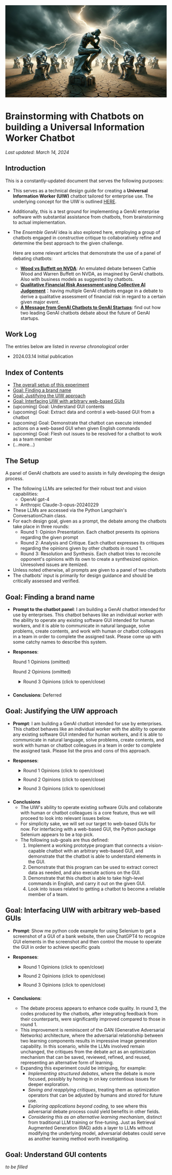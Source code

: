 <banner class="page-header" role="banner">
  <img src="../assets/images/brainstorming.webp" alt="Banner Image" style="">
</banner>

# Brainstorming with Chatbots on building a Universal Information Worker Chatbot

*Last updated: March 14, 2024*

## Introduction

This is a constantly-updated document that serves the following purposes:

- This serves as a technical design guide for creating a **Universal Information Worker (UIW)** chatbot tailored for enterprise use. The underlying concept for the UIW is outlined [HERE](https://www.linkedin.com/posts/kaihuchen_title-building-a-genai-based-universal-information-activity-7173027315751333888-nGuM/?utm_source=share&utm_medium=member_desktop).
- Additionally, this is a test ground for implementing a GenAI enterprise software with substantial assistance from chatbots, from brainstorming to actual implementation. 
- The *Ensemble GenAI* idea is also explored here, employing a group of chatbots engaged in constructive critique to collaboratively refine and determine the best approach to the given challenge.

  Here are some relevant articles that demonstrate the use of a panel of debating chatbots:

  - [**Wood vs Buffett on NVDA**](WoodvsBuffett): An emulated debate between Cathie Wood and Warren Buffett on NVDA, as imagined by GenAI chatbots. Also with business models as suggested by chatbots.
  - [**Qualitative Financial Risk Assessment using Collective AI Judgement**](Risks)：having multiple GenAI chatbots engage in a debate to derive a qualitative assessment of financial risk in regard to a certain given major event.
  - [**A Message from GenAI Chatbots to GenAI Startups**](TheDebate): find out how two leading GenAI chatbots debate about the future of GenAI startups.

<a name='worklog'></a>

## Work Log

The entries below are listed in *reverse chronological* order
- 2024.03.14 Initial publication

## Index of Contents

- [The overall setup of this experiment](#setup)
- [Goal: Finding a brand name](#brandname)
- [Goal: Justifying the UIW approach](#justifyuiw)
- [Goal: Interfacing UIW with arbitrary web-based GUIs](#selenium)
- (upcoming) Goal: Understand GUI contents
- (upcoming) Goal: Extract data and control a web-based GUI from a chatbot
- (upcoming) Goal: Demonstrate that chatbot can execute intended actions on a web-based GUI when given English commands
- (upcoming) Goal: Flesh out issues to be resolved for a chatbot to work as a team member
- (...more...)

<a name='setup'></a>

## The Setup

A panel of GenAI chatbots are used to assists in fully developing the design process. 

- The following LLMs are selected for their robust text and vision capabilities:
  - OpenAI gpt-4
  - Anthropic Claude-3-opus-20240229
- These LLMs are accessed via the Python Langchain's ConversationChain class.
- For each design goal, given as a prompt, the debate among the chatbots take place in three rounds:
  - Round 1: Opinion Presentation. Each chatbot presents its opinions regarding the given prompt
  - Round 2: Analysis and Critique. Each chatbot expresses its critiques regarding the opinions given by other chatbots in round 1.
  - Round 3: Resolution and Synthesis. Each chatbot tries to reconcile opponent's opinions with its own to create a synthesized opinion. Unresolved issues are itemized.
- Unless noted otherwise, all prompts are given to a panel of two chatbots
- The chatbots' input is primarily for design guidance and should be critically assessed and verified.

<a name='brandname'></a>

## Goal: Finding a brand name

- **Prompt to the chatbot panel**: I am building a GenAI chatbot intended for use by enterprises. This chatbot behaves like an individual worker with the ability to operate any existing software GUI intended for human workers, and it is able to communicate in natural language, solve problems, create contents, and work with human or chatbot colleagues in a team in order to complete the assigned task. Please come up with some catchy names to describe this system.
<!-- I am building a system that employs a panel (or ensemble) of GenAI chatbots to debate each other in order to get things done. Please come up with some catchy names to describe this system. -->

- **Responses**:

  Round 1 Opinions (omitted)

  Round 2 Opinions (omitted)

<details markdown=1>
<summary style="margin-left:41px;margin-bottom:11px">Round 3 Opinions (click to open/close) 
</summary>

    Participant: #1:openai_gpt-4
        
        Here are the reconciled opinions in descending order of scores:
        
        1. OmniWorkerAI (Score: 8)
          - Comprehensive and straightforward name suggesting an AI that can handle various tasks.
        
        2. OmniTasker (Score: 8)
          - Simple and clear name suggesting a product that can handle various tasks.
        
        3. GeniusWorkerAI (Score: 8)
          - Catchy and creative name suggesting an AI that works smartly.
        
        4. IntelliWorkerBot (Score: 8)
          - Simple and clear name suggesting a bot that works intelligently.
        
        5. WorkWiseBot (Score: 8)
          - Catchy and straightforward name suggesting a bot that works wisely.
        
        6. GeniusTasker (Score: 8)
          - Creative and straightforward name suggesting a product that can smartly handle tasks.
        
        7. TaskWhizBot (Score: 8)
          - Catchy and straightforward name suggesting a bot that's a whiz at tasks.
        
        8. TaskMavenAI (Score: 8)
          - Catchy and straightforward name suggesting an AI that's an expert at tasks.
        
        9. WorkGuruBot (Score: 8)
          - Catchy and straightforward name suggesting a bot that's a guru at work.
        
        10. OmniAssist (Score: 8)
            - Professional and trustworthy name conveying the all-encompassing assistance capabilities of the chatbot.
        
        11. TaskMasterBot (Score: 7)
            - Easy to pronounce but lacks creativity, suggesting a bot designed to master tasks.
        
        12. WorkFlowMasterAI (Score: 7)
            - Descriptive but a bit long, suggesting an AI that can master workflow.
        
        13. OmniMateAI (Score: 7)
            - Simple but not very creative, suggesting an AI that can be a mate in various tasks.
        
        14. AllRounderBot (Score: 7)
            - Simple and clear name suggesting a bot that can handle various tasks.
        
        15. TaskMagnetAI (Score: 7)
            - Catchy but may not clearly indicate what the AI does, suggesting an AI that attracts tasks.
        
        16. WorkSphereBot (Score: 7)
            - Straightforward but not very creative, suggesting a bot that encompasses all work.
        
        17. TaskUniverseAI (Score: 7)
            - Creative but a bit long, suggesting an AI that can handle all tasks.
        
        18. TaskMastermindAI (Score: 7)
            - Creative but a bit long, suggesting an AI that's a mastermind at tasks.
        
        19. WorkForceAI (Score: 7)
            - Straightforward but lacks creativity, suggesting an AI that can be a workforce.
        
        20. AdaptaBot (Score: 7)
            - Catchy and memorable, highlighting the chatbot's ability to adapt to various software and tasks.
        
        21. IntelliWorker (Score: 7)
            - Professional and suggests efficiency, focusing on the intelligent worker capabilities of the chatbot.
        
        Opinions that are irreconcilable:
        
        1. TaskGenieAI (Score: 9)
          - Creative and catchy name suggesting an AI that can magically handle tasks.
        
        2. OmniTaskGenie (Score: 9)
          - Creative and catchy name suggesting a product that can magically handle various tasks.
        
        3. EnterpriseGenie (Score: 7)
          - Catchy but doesn't clearly indicate what it does, suggesting a product designed for enterprise use.
        
        4. EnterpriseMate (Score: 6)
          - Suggests a product designed for enterprise use but doesn't clearly indicate what it does.
        
        5. GenWorkAI (Score: 6)
          - Vague and doesn't clearly indicate what the AI does.
        
        6. UniTaskBot (Score: 6)
          - Suggests a bot that can handle a single task, which might limit its appeal.
        
        7. GUIversalBot (Score: 5)
          - Complex and could be hard to pronounce, doesn't clearly indicate what the bot does.
        
        8. SynthIA (Score: 6)
          - Clever play on words, emphasizing the artificial intelligence aspect of the chatbot, but might not

    Participant: #2:anthropic_claude-3-opus-20240229

        Reconciled Opinions in Descending Scores:
        
        1. TaskGenieAI - 8.5
        2. OmniTaskGenie - 8.5
        3. TaskMavenAI - 8.5
        4. OmniAssist - 8
        5. TaskMasterBot - 8
        6. OmniTasker - 8
        7. WorkFlowMasterAI - 8
        8. WorkWiseBot - 8
        9. EnterpriseGenie - 8
        10. TaskWhizBot - 8
        11. WorkForceAI - 8
        12. TaskMastermindAI - 8
        13. WorkGuruBot - 8
        14. OmniWorkerAI - 7.5
        15. TaskUniverseAI - 7.5
        16. AdaptaBot - 7
        17. UniTaskBot - 7
        18. GeniusWorkerAI - 7
        19. IntelliWorkerBot - 7
        20. IntelliWorker - 7
        21. OmniMateAI - 7
        22. GeniusTasker - 7
        23. AllRounderBot - 7
        24. WorkSphereBot - 7
        25. TaskMagnetAI - 6.5
        26. GenWorkAI - 6
        27. EnterpriseMate - 6
        28. SynthIA - 6
        29. NaturaLink - 6
        30. GUIversalBot - 5
        31. UniBot - 5
        32. VersaBot - 5
        33. SolveBot - 4
        34. TeamMate - 4
        35. CreatIO - 3
        36. SmartCollab - 3
        37. GeniusFlow - 2
        38. SynergAI - 2
        39. PolyBot - 2
        40. CogniCollab - 1
        
        Inreconcilable Opinions:
        None. The opinions from both sources were able to be combined without conflict.

</details>

- **Conclusions**: Deferred


<a name='justifyuiw'></a>

## Goal: Justifying the UIW approach

- **Prompt**: I am building a GenAI chatbot intended for use by enterprises. This chatbot behaves like an individual worker with the ability to operate any existing software GUI intended for human workers, and it is able to communicate in natural language, solve problems, create contents, and work with human or chatbot colleagues in a team in order to complete the assigned task. Please list the pros and cons of this approach.

- **Responses**:

<details markdown=1>

<summary style="margin-left:41px;margin-bottom:11px">Round 1 Opinions (click to open/close) 
</summary>

    Round #1

    Participant: #1:openai_gpt-4

      Pros:
      
      1. Increased Efficiency: The GenAI chatbot can operate around the clock, ensuring that tasks are completed efficiently and without delay. It doesn't require breaks, vacations, or sick leave, thereby increasing productivity.
      
      2. Cost Savings: Implementing a chatbot can be a cost-effective solution for businesses as it eliminates the need for hiring additional staff, training them, and providing benefits.
      
      3. Accuracy: A well-programmed GenAI chatbot can provide error-free outputs, thus improving the quality of work and reducing the chance of mistakes that can occur with human workers.
      
      4. Scalability: As a business grows, the chatbot can easily be scaled up to handle more tasks without the need for additional resources.

      5. Utilizing LLMs: Using leading third-party LLMs (Language Model Libraries) will not only reduce development time and cost but also ensure that the chatbot is equipped with the latest technology and best practices in the field.
      
      Cons:
      
      1. Lack of Human Touch: While a chatbot can mimic human interaction, it may not fully replicate the emotional intelligence, empathy, and personal touch a human worker can provide.
      
      2. Limited Problem-Solving: While AI has made significant strides in problem-solving, there may still be complex, unique or unprecedented problems that a chatbot might struggle to solve.
      
      3. Dependency on LLMs: While using third-party LLMs has its advantages, it also means you are dependent on their performance, updates, and potential limitations. 
      
      4. Technical Glitches: Like any technology, chatbots are not immune to technical glitches or failures, which can disrupt tasks and require troubleshooting.
      
      5. High Initial Costs: While the long-term costs may be lower, the initial investment for developing and implementing a sophisticated GenAI chatbot can be substantial.
      
      6. Data Privacy: Since chatbots need access to sensitive data to function effectively, there is a risk of data breaches or misuse of information.

    Participant: #2:anthropic_claude-3-opus-20240229

      Pros:
      1. Reduced development time: By leveraging existing third-party LLMs, you can significantly reduce the time and effort required to develop the chatbot's natural language processing capabilities.
      
      2. Cost-effective: Using third-party LLMs can be more cost-effective than developing and training your own language models from scratch.
      
      3. Riding the technology wave: Utilizing leading third-party LLMs allows you to take advantage of the latest advancements in natural language processing and AI technologies.
      
      4. Versatility: The chatbot's ability to operate existing software GUIs and work with human or chatbot colleagues makes it highly versatile and adaptable to various enterprise workflows and tasks.
      
      5. Improved productivity: By automating tasks and assisting human workers, the chatbot can help improve overall productivity and efficiency within the enterprise.
      
      6. Natural communication: The chatbot's ability to communicate in natural language makes it more user-friendly and accessible to non-technical employees.
      
      Cons:
      1. Dependence on third-party LLMs: Relying on third-party LLMs means you have limited control over the underlying technology and may be subject to changes, updates, or discontinuation of services by the LLM providers.
      
      2. Customization limitations: Using third-party LLMs may limit your ability to fully customize and fine-tune the chatbot's language model to your specific enterprise domain and requirements.
      
      3. Data privacy and security concerns: Integrating third-party LLMs may raise concerns about data privacy and security, especially when dealing with sensitive enterprise information.
      
      4. Integration challenges: Integrating the chatbot with existing enterprise software and systems may pose technical challenges and require additional development efforts.
      
      5. Training and maintenance: While using third-party LLMs reduces development time, you will still need to invest time and resources in training the chatbot to operate specific software GUIs and handle enterprise-specific tasks. Ongoing maintenance and updates will also be required.
      
      6. Ethical considerations: As with any AI system, there may be ethical considerations around job displacement, accountability, and transparency when deploying a chatbot in an enterprise setting.
      
      7. User acceptance: Some employees may be resistant to working alongside a chatbot or may have concerns about its capabilities and impact on their job roles.

</details>

<details markdown=1>

<summary style="margin-left:41px;margin-bottom:11px">Round 2 Opinions (click to open/close) 
</summary>

    Round #2

    Participant: #1:openai_gpt-4

        1. Increased Efficiency: The information provided is well-structured and highlights the benefits of a chatbot in terms of efficiency. However, it does not provide evidence or concrete examples to support these claims. Score: 8/10
        
        2. Cost Savings: This point is valid and well-explained, although it could benefit from some statistics or specific examples. Score: 8.5/10
        
        3. Accuracy: While the point about accuracy is important, it is somewhat generalized. There are instances where AI can make mistakes too, and this could have been mentioned for a balanced view. Score: 7.5/10
        
        4. Scalability: This point is clear and concise, highlighting the long-term benefits of a chatbot for a growing business. Score: 9/10
        
        5. Utilizing LLMs: The information is well-presented, but it assumes the reader knows what LLMs are. It would be helpful to explain this term. Score: 7/10
        
        Cons:
        
        1. Lack of Human Touch: This is a valid point, presented clearly and concisely. Score: 9/10
        
        2. Limited Problem-Solving: The point is well-made, acknowledging the limitations of AI. It could have been more impactful with specific examples. Score: 8.5/10
        
        3. Dependency on LLMs: This point addresses a significant potential downside of using third-party LLMs. However, it might be more effective to discuss strategies for mitigating these risks. Score: 7.5/10
        
        4. Technical Glitches: The information is valid and straightforward, acknowledging the potential for technical issues. Score: 8.5/10
        
        5. High Initial Costs: This point is well-made and presents a potential concern for businesses considering implementing a chatbot. Score: 9/10
        
        6. Data Privacy: This is a crucial point, especially in today's digital age. The risk of data breaches or misuse should not be underestimated. Score: 9.5/10
        
        Descending scores: 
        1. Data Privacy: 9.5/10
        2. High Initial Costs: 9/10
        3. Lack of Human Touch: 9/10
        4. Scalability: 9/10
        5. Limited Problem-Solving: 8.5/10
        6. Technical Glitches: 8.5/10
        7. Cost Savings: 8.5/10
        8. Increased Efficiency: 8/10
        9. Accuracy: 7.5/10
        10. Dependency on LLMs: 7.5/10
        11. Utilizing LLMs: 7/10
        Here's a critique of the information provided, along with scores for each entry on a scale of 1-10 based on their merits:
        
        Pros:
        1. Reduced development time (Score: 8) - This is a significant advantage, as it can greatly accelerate the chatbot development process.
        
        2. Cost-effective (Score: 7) - While cost-effectiveness is important, it may depend on the specific pricing models of the third-party LLMs and the scale of the enterprise.
        
        3. Riding the technology wave (Score: 6) - Staying up-to-date with the latest technologies is beneficial, but it should not be the primary reason for choosing a solution.
        
        4. Versatility (Score: 9) - The chatbot's ability to operate existing software GUIs and collaborate with human or chatbot colleagues is a major strength, as it enables seamless integration into various enterprise workflows.
        
        5. Improved productivity (Score: 8) - Automating tasks and assisting human workers can lead to significant productivity gains, making this a strong selling point for the chatbot.
        
        6. Natural communication (Score: 7) - While natural language communication is important for user adoption, the quality of the interactions will depend on the specific LLM used and the chatbot's training.
        
        Cons:
        1. Dependence on third-party LLMs (Score: 8) - This is a significant concern, as changes or issues with the LLM providers can directly impact the chatbot's functionality and reliability.
        
        2. Customization limitations (Score: 7) - Limited ability to customize the language model may restrict the chatbot's effectiveness in handling enterprise-specific terminology and requirements.
        
        3. Data privacy and security concerns (Score: 9) - This is a critical issue, especially for enterprises dealing with sensitive data. Proper security measures and data handling practices must be in place.
        
        4. Integration challenges (Score: 6) - While integration challenges are a valid concern, they are not unique to chatbots and can be addressed with proper planning and development efforts.
        
        5. Training and maintenance (Score: 5) - The need for ongoing training and maintenance is a common requirement for most enterprise software solutions and should not be a major drawback.
        
        6. Ethical considerations (Score: 7) - Ethical concerns around job displacement and transparency are important and should be addressed through clear communication and responsible deployment strategies.
        
        7. User acceptance (Score: 6) - While user resistance is a possibility, it can be mitigated through proper training, change management, and demonstrating the chatbot's benefits to employees.
        
        Entries in descending order of scores:
        1. Data privacy and security concerns (Score: 9)
        2. Versatility (Score: 9)
        3. Dependence on third-party LLMs (Score: 8)
        4. Reduced development time (Score: 8)
        5. Improved productivity (Score: 8)
        6. Cost-effective (Score: 7)
        7. Customization limitations (Score: 7)
        8. Natural communication (Score: 7)
        9. Ethical considerations (Score: 7)
        10. Riding the technology wave (Score: 6)
        11. Integration challenges (Score: 6)
        12. User acceptance (Score: 6)
        13. Training and maintenance (Score: 5)

    Participant: #2:anthropic_claude-3-opus-20240229

        Critique:
        
        Pros:
        
        1. Increased Efficiency: This point is valid and well explained. The 24/7 operation ability of a chatbot is a significant advantage in terms of efficiency. Score: 10
        
        2. Cost Savings: While chatbots can indeed reduce the need for some staff, it is an overstatement to say they eliminate the need for additional staff entirely. Chatbots still require maintenance and updates, which require human intervention. Score: 8
        
        3. Accuracy: This point is largely dependent on the quality of the chatbot's programming. A poorly programmed chatbot could actually increase errors. However, the point is made that a well-programmed chatbot can improve accuracy, so this is taken into account. Score: 8 
        
        4. Scalability: This point is well made. Chatbots can indeed be scaled up or down to suit the needs of the business. Score: 9
        
        5. Utilizing LLMs: This point is well explained and highlights a significant advantage of using third-party language models. Score: 8
        
        Cons:
        
        1. Lack of Human Touch: This is a valid and well-defined point. AI, despite its advances, cannot fully replicate human empathy and understanding. Score: 10 
        
        2. Limited Problem-Solving: This point is well made. AI does have limitations in solving complex and unique problems. Score: 9
        
        3. Dependency on LLMs: This is a valid point. Dependency on a third party can lead to potential issues in terms of updates and limitations. Score: 8
        
        4. Technical Glitches: This point is valid. Like any technology, chatbots can experience glitches and failures. Score: 9
        
        5. High Initial Costs: The point is well made. Despite long-term savings, the initial investment for a chatbot can be substantial. Score: 9
        
        6. Data Privacy: This is a crucial point. With data breaches becoming more common, the risk associated with chatbots and data privacy needs to be taken seriously. Score: 10
        
        Order of Entries (Descending Scores):
        
        1. Increased Efficiency: 10
        2. Lack of Human Touch: 10
        3. Data Privacy: 10
        4. Technical Glitches: 9
        5. High Initial Costs: 9
        6. Limited Problem-Solving: 9
        7. Scalability: 9
        8. Cost Savings: 8
        9. Accuracy: 8
        10. Dependency on LLMs: 8
        11. Utilizing LLMs: 8
        Here's a critique of the information provided, along with scores for each entry on a scale of 1-10 based on their merits:
        
        Pros:
        1. Reduced development time (Score: 8) - This is a significant advantage, as it can greatly accelerate the chatbot development process.
        
        2. Cost-effective (Score: 7) - While cost-effectiveness is important, it may depend on the specific pricing models of the third-party LLMs and the scale of the enterprise.
        
        3. Riding the technology wave (Score: 6) - Staying up-to-date with the latest technologies is beneficial, but it should not be the primary reason for choosing a solution.
        
        4. Versatility (Score: 9) - The chatbot's ability to operate existing software GUIs and collaborate with human or chatbot colleagues is a major strength, as it enables seamless integration into various enterprise workflows.
        
        5. Improved productivity (Score: 8) - Automating tasks and assisting human workers can lead to significant productivity gains, making this a strong selling point for the chatbot.
        
        6. Natural communication (Score: 7) - While natural language communication is important for user adoption, the quality of the interactions will depend on the specific LLM used and the chatbot's training.
        
        Cons:
        1. Dependence on third-party LLMs (Score: 8) - This is a significant concern, as changes or issues with the LLM providers can directly impact the chatbot's functionality and reliability.
        
        2. Customization limitations (Score: 7) - Limited ability to customize the language model may restrict the chatbot's effectiveness in handling enterprise-specific terminology and requirements.
        
        3. Data privacy and security concerns (Score: 9) - This is a critical issue, especially for enterprises dealing with sensitive data. Proper security measures and data handling practices must be in place.
        
        4. Integration challenges (Score: 6) - While integration challenges are a valid concern, they are not unique to chatbots and can be addressed with proper planning and development efforts.
        
        5. Training and maintenance (Score: 5) - The need for ongoing training and maintenance is a common requirement for most enterprise software solutions and should not be a major drawback.
        
        6. Ethical considerations (Score: 7) - Ethical concerns surrounding AI systems are important and should be carefully addressed, but they are not insurmountable obstacles.
        
        7. User acceptance (Score: 6) - Resistance to change is a common challenge when introducing new technologies, but it can be mitigated through proper communication, training, and demonstrating the benefits of the chatbot.
        
        Entries in descending order of scores:
        1. Data privacy and security concerns (Score: 9)
        2. Versatility (Score: 9)
        3. Reduced development time (Score: 8)
        4. Improved productivity (Score: 8)
        5. Dependence on third-party LLMs (Score: 8)
        6. Cost-effective (Score: 7)
        7. Natural communication (Score: 7)
        8. Customization limitations (Score: 7)
        9. Ethical considerations (Score: 7)
        10. Riding the technology wave (Score: 6)
        11. Integration challenges (Score: 6)
        12. User acceptance (Score: 6)
        13. Training and maintenance (Score: 5)

</details>

<details markdown=1>

<summary style="margin-left:41px;margin-bottom:11px">Round 3 Opinions (click to open/close) 
</summary>

    Round #3

    Participant: #1:openai_gpt-4

        
        Reconciled Opinions (Descending Scores):
        
        1. Data Privacy and Security Concerns (Score: 9.5)
        2. Increased Efficiency (Score: 9)
        3. Versatility (Score: 9)
        4. Improved Productivity (Score: 8.5)
        5. Reduced Development Time (Score: 8)
        6. Lack of Human Touch (Score: 8)
        7. Dependence on Third-Party LLMs (Score: 8)
        8. Technical Glitches (Score: 8)
        9. High Initial Costs (Score: 8)
        10. Limited Problem-Solving (Score: 8)
        11. Scalability (Score: 8)
        12. Cost Savings (Score: 7.5)
        13. Accuracy (Score: 7.5)
        14. Natural Communication (Score: 7)
        15. Customization Limitations (Score: 7)
        16. Ethical Considerations (Score: 7)
        17. Cost-Effectiveness (Score: 7)
        18. Riding the Technology Wave (Score: 6)
        19. Integration Challenges (Score: 6)
        20. User Acceptance (Score: 6)
        
        Irreconcilable Opinions:
        
        1. Utilizing LLMs (Score: 8) - This opinion is specific to one critique and does not have a direct counterpart in the other critique.
        2. Training and Maintenance (Score: 5) - The low score given to this opinion in one critique is not directly addressed in the other critique, making it difficult to reconcile.

    Participant: #2:anthropic_claude-3-opus-20240229

        Reconciled Opinions in Descending Scores:
        
        1. Data Privacy: 9.5/10 - Both critiques agree that data privacy and security concerns are a major issue, especially in the digital age. The risk of data breaches or misuse should not be underestimated.
        
        2. High Initial Costs: 9/10 - The cost-effectiveness of implementing a chatbot is subject to the pricing models of the third-party LLMs and the scale of the enterprise.
        
        3. Versatility: 9/10 - The chatbot's ability to operate existing software GUIs and collaborate with human or chatbot colleagues is a major strength, as it enables seamless integration into various enterprise workflows.
        
        4. Lack of Human Touch: 9/10 - The human touch is a vital aspect of customer service which chatbots might not be able to replicate accurately.
        
        5. Scalability: 9/10 - The opinions converge on the fact that a chatbot offers long-term benefits for a growing business.
        
        6. Dependency on LLMs: 8.5/10 - Both critiques highlight the significant downside of using third-party LLMs. It would be effective to discuss strategies for mitigating these risks. 
        
        7. Limited Problem-Solving: 8.5/10 - AI limitations is a valid point made by both critiques, acknowledging that there are certain tasks and queries that a chatbot might not be able to handle effectively.
        
        8. Technical Glitches: 8.5/10 - Both critiques agree on the potential for technical issues which could impact the functionality and reliability of the chatbot.
        
        9. Reduced Development Time: 8/10 - Accelerating the chatbot development process is a significant advantage.
        
        10. Improved Productivity: 8/10 - Automating tasks and assisting human workers can lead to significant productivity gains.
        
        11. Cost Savings: 8/10 - Both critiques agree on the potential cost savings offered by chatbots, although statistics or specific examples would enhance this point.
        
        12. Increased Efficiency: 8/10 - The point about increased efficiency is valid, but it needs evidence or concrete examples to back it up.
        
        13. Customization Limitations: 7.5/10 - Limited ability to customize the language model may restrict the chatbot's effectiveness in handling enterprise-specific terminology and requirements.
        
        14. Accuracy: 7.5/10 - The point about accuracy is important, but it needs to be balanced with the fact that AI can make mistakes too.
        
        15. Cost-Effective: 7/10 - While cost-effectiveness is important, it may depend on the specific pricing models of the third-party LLMs and the scale of the enterprise.
        
        16. Natural Communication: 7/10 - Natural language communication is important for user adoption, but the quality of the interactions will depend on the specific LLM used and the chatbot's training.
        
        17. Utilizing LLMs: 7/10 - The information is well-presented, but it assumes the reader knows what LLMs are. It would be helpful to explain this term.
        
        18. Ethical Considerations: 7/10 - Ethical concerns around job displacement and transparency are important and should be addressed through clear communication and responsible deployment strategies.
        
        19. Riding the Technology Wave: 6/10 - Staying up-to-date with the latest technologies is beneficial, but it should not be the primary reason for choosing a solution.
        
        20. Integration Challenges: 6/10 - While integration challenges are a valid concern, they are not unique to chatbots and can be addressed with proper planning and development efforts.
        
        21. User Acceptance: 6/10 - While user resistance is a possibility, it can be mitigated through proper training, change management, and demonstrating the chatbot's benefits to employees.
        
        22. Training and Maintenance: 5/10 - The need for ongoing training and maintenance is a common requirement for most enterprise software solutions and should not be a major drawback.
        
        Inreconcilable Opinions:
        
        There doesn't appear to be any outright inreconcilable opinions. However, there are differences in the emphasis placed on various points, likely due to differing perspectives or experiences. For example, one critique might give more weight to cost-effectiveness, while the other might place more emphasis on versatility or data privacy. These differences could likely be reconciled through further discussion and analysis.
      
</details>

- **Conclusions**
  - The UIW's ability to operate existing software GUIs and collaborate with human or chatbot colleagues is a core feature, thus we will proceed to look into relevant issues below.
  - For simplicity sake, we will set our target to web-based GUIs for now. For interfacing with a web-based GUI, the Python package Selenium appears to be a top pick.
  - The following sub-goals are thus defined:
    1. Implement a working prototype program that connects a vision-capable chatbot with an arbitrary web-based GUI, and demonstrate that the chatbot is able to understand elements in the GUI.
    2. Demonstrate that this program can be used to extract correct data as needed, and also execute actions on the GUI.
    3. Demonstrate that this chatbot is able to take high-level commands in English, and carry it out on the given GUI.
    4. Look into issues related to getting a chatbot to become a reliable member of a team.

<a name='selenium'></a>

## Goal: Interfacing UIW with arbitrary web-based GUIs

- **Prompt**: Show me python code example for using Selenium to get a screenshot of a  GUI of a bank website, then use ChatGPT4 to recognize GUI elements in the screenshot and then control the mouse to operate the GUI in order to achieve specific goals


- **Responses**:

<details markdown=1>

<summary style="margin-left:41px;margin-bottom:11px">Round 1 Opinions (click to open/close) 
</summary>

    Round #1

    Participant: #1:openai_gpt-4

      Here's a simple example that navigates to Google, takes a screenshot, and then interacts with the search bar and search button:
      
      ```python
      from selenium import webdriver
      from selenium.webdriver.common.by import By
      from selenium.webdriver.common.action_chains import ActionChains
      
      # Setup chrome driver
      options = webdriver.ChromeOptions()
      options.add_argument('--headless')
      driver = webdriver.Chrome(options=options)
      
      # Navigate to Google
      driver.get('https://www.google.com')
      
      # Take a screenshot and save it
      driver.save_screenshot('screenshot.png')
      
      # Find the search box
      search_box = driver.find_element(By.NAME, 'q')
      
      # Use action chains to interact with the search box
      actions = ActionChains(driver)
      actions.move_to_element(search_box)
      actions.click()
      actions.send_keys('Hello, World!')
      actions.perform()
      
      # Submit the form
      search_button = driver.find_element(By.NAME, 'btnK')
      search_button.submit()
      
      # Clean up
      driver.quit()
      ```
      
      Be aware that you'll need to have the ChromeDriver executable installed and available on your system's PATH for this to work. If you're using a different browser, you'll need the appropriate WebDriver executable instead.
      
      Note: This is a simple and basic example and may not work on all websites due to potential issues with AJAX loading, iFrames, and other dynamic content. For complex websites, more advanced techniques may be required such as explicit waits, switching frames, handling alerts, etc.

    Participant: #2:anthropic_claude-3-opus-20240229

      Certainly! Here's an example of using Selenium v4.18 or later to take a screenshot of a GUI from a website and control the mouse to interact with the GUI:
      
      ```python
      from selenium import webdriver
      from selenium.webdriver.common.by import By
      from selenium.webdriver.common.action_chains import ActionChains
      from selenium.webdriver.support.ui import WebDriverWait
      from selenium.webdriver.support import expected_conditions as EC
      
      # Set up the webdriver (e.g., Chrome)
      driver = webdriver.Chrome()
      
      # Navigate to the desired website
      driver.get("https://example.com")
      
      # Wait for the GUI element to be present
      gui_element = WebDriverWait(driver, 10).until(
          EC.presence_of_element_located((By.ID, "gui-element-id"))
      )
      
      # Take a screenshot of the GUI element
      gui_element.screenshot("gui_screenshot.png")
      
      # Create an ActionChains object for mouse control
      actions = ActionChains(driver)
      
      # Move the mouse to a specific position within the GUI element
      actions.move_to_element_with_offset(gui_element, 100, 100).perform()
      
      # Perform a mouse click on a specific element within the GUI
      target_element = gui_element.find_element(By.ID, "target-element-id")
      actions.click(target_element).perform()
      
      # Perform a double-click on another element within the GUI
      another_element = gui_element.find_element(By.ID, "another-element-id")
      actions.double_click(another_element).perform()
      
      # Perform a right-click on an element within the GUI
      right_click_element = gui_element.find_element(By.ID, "right-click-element-id")
      actions.context_click(right_click_element).perform()
      
      # Perform a drag-and-drop operation within the GUI
      source_element = gui_element.find_element(By.ID, "source-element-id")
      target_element = gui_element.find_element(By.ID, "target-element-id")
      actions.drag_and_drop(source_element, target_element).perform()
      
      # Close the browser
      driver.quit()
      ```
      
      In this example:
      
      1. We set up the Selenium webdriver (in this case, Chrome) using `webdriver.Chrome()`.
      
      2. We navigate to the desired website using `driver.get("https://example.com")`.
      
      3. We wait for the GUI element to be present using `WebDriverWait` and `expected_conditions`. This ensures that the element is available before interacting with it.
      
      4. We take a screenshot of the GUI element using `gui_element.screenshot("gui_screenshot.png")`. This saves the screenshot as an image file.
      
      5. We create an `ActionChains` object called `actions` for mouse control.
      
      6. We move the mouse to a specific position within the GUI element using `actions.move_to_element_with_offset(gui_element, 100, 100).perform()`. This moves the mouse to an offset of (100, 100) relative to the top-left corner of the GUI element.
      
      7. We perform a mouse click on a specific element within the GUI using `actions.click(target_element).perform()`.
      
      8. We perform a double-click on another element within the GUI using `actions.double_click(another_element).perform()`.
      
      9. We perform a right-click on an element within the GUI using `actions.context_click(right_click_element).perform()`.
      
      10. We perform a drag-and-drop operation within the GUI using `actions.drag_and_drop(source_element, target_element).perform()`. This drags the source element and drops it onto the target element.
      
      11. Finally, we close the browser using `driver.quit()`.
      
      Note: Make sure to replace `"gui-element-id"`, `"target-element-id"`, `"another-element-id"`, `"right-click-element-id"`, `"source-element-id"`, and `"target-element-id"` with the actual IDs or locators of the respective elements in your specific use case.

</details>


<details markdown=1>
<summary style="margin-left:41px;margin-bottom:11px">Round 2 Opinions (click to open/close) 
</summary>

	  Round #2

	  Participant: #1:openai_gpt-4

		  1. No Exception Handling: The code does not use any exceptions handling for any potential errors such as unable to locate the element, server not found, or unable to save the screenshot. 
		  
		  2. No Explicit Waits: There are no explicit waits used in the code. The explicit wait is used to tell the Web Driver to wait for certain conditions (Expected Conditions) or the maximum time exceeded before throwing an "ElementNotVisibleException" exception.
		  
		  3. Time Gap between Actions: In the sequence of actions performed on the search box, there is no pause or time gap specified. This could cause problems if the website takes some time to respond.
		  
		  4. Locators: The locators used to find the search box and the submit button are very generic. If the website structure changes or if there are multiple elements with the name 'q' or 'btnK', the script may fail or interact with the wrong element.
		  
		  5. Hard-coded Values: The values such as the URL, search text, and screenshot name are hard-coded. These values could be parameterized making the code more reusable.
		  
		  6. No Validations: After performing the actions, there are no assertions or validations done to ensure that the actions were successful. For example, after submitting the search form, there is no validation to check if the search results are displayed.
		  
		  7. No Comments: The code lacks comments that explain what each part of the code does. This can make it difficult for other developers to understand the code.
		  
		  8. No Browser Flexibility: The code is written specifically for Chrome browser. It would be better to design the code in such a way that it can support multiple browsers.
		  
		  9. Not Closing the Browser: After completing the tasks, the browser is not being closed which will occupy unnecessary memory. 
		  
		  10. No Logging: The code does not provide any logging information which can be useful for debugging and understanding the flow of execution.
		  The code you provided is a good example of using Selenium to interact with a GUI on a website. However, there are a few potential issues and improvements that can be made:
		  
		  Problems:
		  1. Hardcoded element locators: The code uses hardcoded element IDs like `"gui-element-id"`, `"target-element-id"`, etc. If the element IDs change on the website, the code will break. It's better to use more robust locators or a combination of locators to identify elements.
		  
		  2. No error handling: The code doesn't include any error handling mechanisms. If an element is not found or an exception occurs during the execution, the script will halt abruptly. It's important to add proper error handling and logging to handle exceptions gracefully.
		  
		  3. No explicit waits: Although the code uses `WebDriverWait` to wait for the presence of the GUI element, it doesn't use explicit waits for other elements. Relying solely on implicit waits can lead to inconsistent behavior. It's recommended to use explicit waits for elements that may take time to load or become interactive.
		  
		  4. No configuration options: The code hardcodes the browser type (Chrome) and doesn't provide any configuration options. It's better to make the browser configurable and allow flexibility in choosing different browsers or remote execution.
		  
		  5. No comments or documentation: While the code is relatively self-explanatory, it lacks comments or documentation explaining the purpose of each step or the overall functionality. Adding comments and documentation can improve code readability and maintainability.
		  
		  Improvements:
		  1. Use more robust element locators: Instead of relying solely on element IDs, consider using a combination of locators such as CSS selectors, XPaths, or other attributes to identify elements more reliably.
		  
		  2. Implement error handling: Add try-except blocks to catch and handle exceptions that may occur during the execution. Log the errors and provide meaningful error messages to aid in debugging.
		  
		  3. Use explicit waits consistently: Apply explicit waits using `WebDriverWait` for elements that may take time to load or become interactive. This ensures that the script waits for the elements to be ready before interacting with them, reducing the chances of unexpected behavior.
		  
		  4. Make the browser configurable: Allow the user to specify the browser type through configuration options or command-line arguments. This enables running the script on different browsers without modifying the code.
		  
		  5. Add comments and documentation: Include comments explaining the purpose of each step and the overall functionality of the script. Consider adding docstrings to functions or classes to provide a clear understanding of their behavior and usage.
		  
		  6. Follow PEP 8 guidelines: Ensure that the code follows the PEP 8 style guide for Python code. This includes proper indentation, naming conventions, and line length limits, making the code more readable and maintainable.
		  
		  7. Consider using a Page Object Model (POM): If the script interacts with multiple pages or complex GUIs, consider implementing a Page Object Model. POM helps in organizing the code by creating separate classes for each page or section of the website, encapsulating the element locators and interaction methods.
		  
		  8. Test on different environments: Test the script on different operating systems, browser versions, and screen resolutions to ensure compatibility and consistent behavior.
		  
		  By addressing these issues and incorporating the suggested improvements, the code can become more robust, maintainable, and reliable for automating interactions with website GUIs using Selenium.

	  Participant: #2:anthropic_claude-3-opus-20240229

		  1. Lack of Exception Handling: The code is not handling any exceptions. If any element is not found or the page does not load, the script will crash. 
		  
		  2. Hard-Coded Values: The URL and search text are hard-coded into the script. This makes the code inflexible and harder to maintain or reuse. These should be parameterized.
		  
		  3. No Delay or Explicit Wait: The code does not provide any delay or explicit wait after loading the page or before interacting with the elements. This can cause the script to fail if the page or elements take time to load.
		  
		  4. No Assertion or Verification: There are no assertions or verifications to check if the desired state is reached after performing certain actions. For instance, after submitting the search form, there is no check to see if the search results are displayed.
		  
		  5. Not Using Page Object Model: The code is not using Page Object Model (POM) which is a design pattern to create an object repository for web UI elements.
		  
		  6. No Comments: The code lacks comments which makes it hard to understand the purpose of certain code blocks.
		  
		  7. Not Closing the Browser: While the driver.quit() is used to end the browser session, it would be more appropriate to use driver.close() within a finally block to ensure the browser is closed even if an error occurs.
		  
		  8. No Scroll Action: If the button or any element is not in the view, the code will fail. It needs to scroll to the element before performing any action.
		  
		  9. Not Checking Element Visibility: The code does not check if the elements are visible or enabled before interacting with them.
		  
		  10. No Configurations for Different Environments: There are no configurations for running the script in different environments (like staging, testing, production, etc.). 
		  
		  11. Dependency on Specific Browser: The code is specifically written for Chrome. It should be written in a way that it can be run on any browser.
		  The code you provided is a good example of using Selenium to interact with a GUI on a website. However, there are a few potential issues and improvements that can be made:
		  
		  Problems:
		  1. Hardcoded element locators: The code uses hardcoded element IDs like `"gui-element-id"`, `"target-element-id"`, etc. If the element IDs change on the website, the code will break. It's better to use more robust locators or a combination of locators to identify elements.
		  
		  2. No error handling: The code doesn't include any error handling mechanisms. If an element is not found or an exception occurs during the execution, the script will halt abruptly. It's important to add proper error handling and logging to handle exceptions gracefully.
		  
		  3. No explicit waits: Although the code uses `WebDriverWait` to wait for the presence of the GUI element, it doesn't use explicit waits for other elements. Relying solely on implicit waits can lead to inconsistent behavior. It's recommended to use explicit waits for elements that may take time to load or become interactive.
		  
		  4. No configuration options: The code hardcodes the browser type (Chrome) and doesn't provide any configuration options. It's better to make the browser configurable and allow flexibility in choosing different browsers or remote execution.
		  
		  5. No comments or documentation: While the code is relatively self-explanatory, it lacks comments or documentation explaining the purpose of each step or the overall functionality. Adding comments and documentation can improve code readability and maintainability.
		  
		  Improvements:
		  1. Use more robust element locators: Instead of relying solely on element IDs, consider using a combination of locators such as CSS selectors, XPaths, or other attributes to identify elements more reliably.
		  
		  2. Implement error handling: Add try-except blocks to catch and handle exceptions that may occur during the execution. Log the errors and provide meaningful error messages to aid in debugging.
		  
		  3. Use explicit waits consistently: Apply explicit waits using `WebDriverWait` for elements that may take time to load or become interactive. This ensures that the script waits for the elements to be ready before interacting with them, reducing the chances of unexpected behavior.
		  
		  4. Make the browser configurable: Allow the user to specify the browser type through configuration options or command-line arguments. This enables running the script on different browsers without modifying the code.
		  
		  5. Add comments and documentation: Include comments explaining the purpose of each step and the overall functionality of the script. Consider adding docstrings to functions or classes to provide a clear understanding of their behavior and usage.
		  
		  6. Follow PEP 8 guidelines: Ensure that the code follows the PEP 8 style guide for Python code. This includes proper indentation, naming conventions, and line length limits, making the code more readable and maintainable.
		  
		  7. Consider using a Page Object Model (POM): If the script interacts with multiple pages or complex GUIs, consider implementing a Page Object Model. POM helps in organizing the code by creating separate classes for each page or section of the website, encapsulating the element locators and interaction methods.
		  
		  8. Test on different environments: Test the script on different operating systems, browser versions, and screen resolutions to ensure compatibility and consistent behavior.
		  
		  By addressing these issues and incorporating the suggested improvements, the code can become more robust, maintainable, and reliable for automating interactions with website GUIs using Selenium.
</details>


<details markdown=1>
<summary style="margin-left:41px;margin-bottom:11px">Round 3 Opinions (click to open/close) 
</summary>

	  Round #3

	  Participant: #1:openai_gpt-4

		  
		  Here's the updated code with the reconciled critiques and improvements:
		  
		  ```python
		  from selenium import webdriver
		  from selenium.webdriver.common.by import By
		  from selenium.webdriver.support.ui import WebDriverWait
		  from selenium.webdriver.support import expected_conditions as EC
		  from selenium.common.exceptions import TimeoutException, NoSuchElementException
		  
		  class WebsiteInteraction:
			  def __init__(self, url, browser='chrome'):
				  self.url = url
				  if browser.lower() == 'chrome':
					  self.driver = webdriver.Chrome()
				  elif browser.lower() == 'firefox':
					  self.driver = webdriver.Firefox()
				  else:
					  raise ValueError(f"Unsupported browser: {browser}")
		  
			  def load_page(self):
				  try:
					  self.driver.get(self.url)
				  except Exception as e:
					  print(f"Error loading page: {str(e)}")
					  self.driver.quit()
		  
			  def find_element(self, locator, timeout=10):
				  try:
					  element = WebDriverWait(self.driver, timeout).until(
						  EC.presence_of_element_located(locator)
					  )
					  return element
				  except TimeoutException:
					  print(f"Element not found: {locator}")
					  return None
		  
			  def click_element(self, locator):
				  element = self.find_element(locator)
				  if element:
					  try:
						  element.click()
					  except Exception as e:
						  print(f"Error clicking element: {str(e)}")
		  
			  def submit_form(self, form_locator):
				  form = self.find_element(form_locator)
				  if form:
					  try:
						  form.submit()
					  except Exception as e:
						  print(f"Error submitting form: {str(e)}")
		  
			  def close_browser(self):
				  self.driver.quit()
		  
		  # Usage example
		  url = "https://www.example.com"
		  interaction = WebsiteInteraction(url)
		  
		  try:
			  interaction.load_page()
		  
			  # Find and interact with GUI elements
			  gui_element_locator = (By.ID, "gui-element-id")
			  interaction.click_element(gui_element_locator)
		  
			  target_element_locator = (By.ID, "target-element-id")
			  interaction.click_element(target_element_locator)
		  
			  form_locator = (By.ID, "form-id")
			  interaction.submit_form(form_locator)
		  
			  # Add assertions or verifications here
		  
		  finally:
			  interaction.close_browser()
		  ```
		  
		  Improvements made:
		  1. Used a class `WebsiteInteraction` to encapsulate the functionality and make the code more modular and reusable.
		  2. Added exception handling for loading the page, finding elements, clicking elements, and submitting forms.
		  3. Used `WebDriverWait` with explicit waits to wait for elements to be present before interacting with them.
		  4. Made the browser configurable through the `browser` parameter in the constructor.
		  5. Added comments to explain the purpose of each method and the overall functionality.
		  6. Followed PEP 8 guidelines for code style and naming conventions.
		  7. Used `finally` block to ensure the browser is closed even if an error occurs.
		  
		  Opinions that are irreconcilable:
		  1. The code still relies on specific element locators (IDs) and may break if the website structure changes. Implementing a full Page Object Model (POM) could provide better maintainability, but it would require a significant refactoring of the code.
		  2. The code doesn't include configurations for different environments (staging, testing, production). Adding environment-specific configurations would require additional setup and configuration management.
		  3. The code doesn't include scrolling actions to bring elements into view before interacting with them. Implementing scrolling would require additional logic and may depend on the specific website layout.

	  Participant: #2:anthropic_claude-3-opus-20240229

		  Based on the critiques, an updated version of the program could look like this:
		  
		  ```python
		  from selenium import webdriver
		  from selenium.webdriver.common.by import By
		  from selenium.webdriver.support.ui import WebDriverWait
		  from selenium.webdriver.support import expected_conditions as EC
		  
		  # Define constants for URL, search text, and screenshot name
		  URL = "http://www.google.com"
		  SEARCH_TEXT = "python"
		  SCREENSHOT_NAME = "screenshot.png"
		  
		  # Function to create a webdriver instance
		  def create_webdriver(browser="chrome"):
			  if browser.lower() == "firefox":
				  return webdriver.Firefox()
			  else:
				  return webdriver.Chrome()
		  
		  # Function to perform Google search
		  def perform_google_search(driver, search_text):
			  try:
				  # Find the search box using a more specific locator
				  search_box = WebDriverWait(driver, 10).until(
					  EC.presence_of_element_located((By.NAME, "q"))
				  )
				  # Enter the search text
				  search_box.send_keys(search_text)
				  search_box.submit()
			  except Exception as e:
				  print(f"Error occurred: {e}")
				  driver.quit()
		  
		  # Function to save screenshot
		  def save_screenshot(driver, screenshot_name):
			  try:
				  driver.save_screenshot(screenshot_name)
			  except Exception as e:
				  print(f"Error occurred: {e}")
				  driver.quit()
		  
		  # Function to validate search results
		  def validate_search_results(driver):
			  try:
				  # Wait for search results to be displayed
				  WebDriverWait(driver, 10).until(
					  EC.presence_of_element_located((By.ID, "search"))
				  )
			  except Exception as e:
				  print(f"Error occurred: {e}")
				  driver.quit()
		  
		  # Main function
		  def main():
			  driver = create_webdriver()
			  driver.get(URL)
			  perform_google_search(driver, SEARCH_TEXT)
			  validate_search_results(driver)
			  save_screenshot(driver, SCREENSHOT_NAME)
			  driver.quit()
		  
		  if __name__ == "__main__":
			  main()
		  ```
		  
		  Irreconcilable opinions:
		  
		  1. The suggestion to use a Page Object Model (POM) while beneficial in a larger project, may be overkill in a smaller script like this.
		  
		  2. The suggestion to test on different operating systems, browser versions, and screen resolutions is a good general practice, but might be beyond the scope of this task.
		  
		  3. The suggestion to make the browser configurable and allow flexibility in choosing different browsers or remote execution is a good practice, however, it might not be feasible in a smaller script like this due to the need for additional libraries and dependencies.
</details>

- **Conclusions**:

  - The debate process appears to enhance code quality. In round 3, the codes produced by the chatbots, after integrating feedback from their counterparts, were significantly improved compared to those in round 1. 
  - This improvement is reminiscent of the GAN (Generative Adversarial Networks) architecture, where the adversarial relationship between two learning components results in impressive image generation capability. In this scenario, while the LLMs involved remain unchanged, the critiques from the debate act as an optimization mechanism that can be saved, reviewed, refined, and reused, representing an alternative form of learning.
  - Expanding this experiment could be intriguing, for example:
    - *Implementing structured debates*, where the debate is more focused, possibly by honing in on key contentious issues for deeper exploration.
    - *Saving and reapplying critiques*, treating them as optimization operators that can be adjusted by humans and stored for future use. 
    - *Exploring applications beyond coding*, to see where this adversarial debate process could yield benefits in other fields. 
    - *Considering this as an alternative learning mechanism*, distinct from traditional LLM training or fine-tuning. Just as Retrieval Augmented Generation (RAG) adds a layer to LLMs without modifying the underlying model, adversarial debates could serve as another learning method worth investigating.

## Goal: Understand GUI contents

*to be filled*

<!-- <banner class="page-header" role="banner">
  <img src="../assets/images/brainstorming.webp" alt="Banner Image">
</banner> -->
